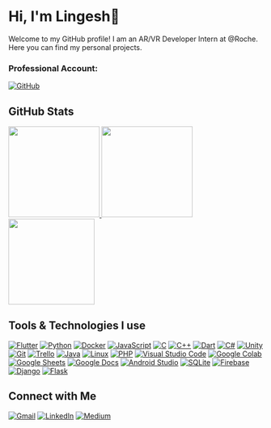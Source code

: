# Hi, I'm Lingesh👋

Welcome to my GitHub profile! I am an AR/VR Developer Intern at @Roche.
Here you can find my personal projects.  

### Professional Account:  
 [![GitHub](https://img.shields.io/badge/GitHub-Profile-181717?logo=github)](https://github.com/LingeshRoche)

## GitHub Stats

<a href="https://github.com/Lingesh15">
  <img height="180em" src="https://github-readme-stats.vercel.app/api?username=Lingesh15&show_icons=true&theme=radical" />
</a>
<a href="https://github.com/Lingesh15">
  <img height="180em" src="https://github-readme-stats.vercel.app/api/top-langs/?username=Lingesh15&layout=compact&theme=radical" />
</a>
<br/>
<img height="170em" src="https://github-readme-streak-stats.herokuapp.com/?user=Lingesh15&theme=radical&hide_border=false" />

## Tools & Technologies I use

<a href="https://flutter.dev" target="_blank"><img alt="Flutter" src="https://img.shields.io/badge/Flutter-%2302569B.svg?logo=flutter&logoColor=white"></a>
<a href="https://www.python.org" target="_blank"><img alt="Python" src="https://img.shields.io/badge/Python-3776AB?logo=python&logoColor=white"></a>
<a href="https://www.docker.com" target="_blank"><img alt="Docker" src="https://img.shields.io/badge/Docker-2496ED?logo=docker&logoColor=white"></a>
<a href="#"><img alt="JavaScript" src="https://img.shields.io/badge/JavaScript-F7DF1E?logo=javascript&logoColor=black"></a>
<a href="#"><img alt="C" src="https://img.shields.io/badge/C-A8B9CC?logo=c&logoColor=white"></a>
<a href="#"><img alt="C++" src="https://img.shields.io/badge/C++-00599C?logo=c%2B%2B&logoColor=white"></a>
<a href="#"><img alt="Dart" src="https://img.shields.io/badge/Dart-0175C2?logo=dart&logoColor=white"></a>
<a href="#"><img alt="C#" src="https://img.shields.io/badge/C%23-239120?logo=csharp&logoColor=white"></a>
<a href="#"><img alt="Unity" src="https://img.shields.io/badge/Unity-000000?logo=unity&logoColor=white"></a>
<a href="#"><img alt="Git" src="https://img.shields.io/badge/Git-F05032?logo=git&logoColor=white"></a>
<a href="#"><img alt="Trello" src="https://img.shields.io/badge/Trello-0079BF?logo=trello&logoColor=white"></a>
<a href="#"><img alt="Java" src="https://img.shields.io/badge/Java-007396?logo=java&logoColor=white"></a>
<a href="#"><img alt="Linux" src="https://img.shields.io/badge/Linux-FCC624?logo=linux&logoColor=black"></a>
<a href="#"><img alt="PHP" src="https://img.shields.io/badge/PHP-777BB4?logo=php&logoColor=white"></a>
<a href="#"><img alt="Visual Studio Code" src="https://img.shields.io/badge/Visual%20Studio%20Code-0078d7?logo=visual%20studio%20code&logoColor=white"></a>
<a href="#"><img alt="Google Colab" src="https://img.shields.io/badge/Google%20Colab-F9AB00?logo=google-colab&logoColor=white"></a>
<a href="#"><img alt="Google Sheets" src="https://img.shields.io/badge/Google%20Sheets-34A853?logo=google-sheets&logoColor=white"></a>
<a href="#"><img alt="Google Docs" src="https://img.shields.io/badge/Google%20Docs-4285F4?logo=google-docs&logoColor=white"></a>
<a href="#"><img alt="Android Studio" src="https://img.shields.io/badge/Android%20Studio-3DDC84?logo=android-studio&logoColor=white"></a>
<a href="#"><img alt="SQLite" src="https://img.shields.io/badge/SQLite-003B57?logo=sqlite&logoColor=white"></a>
<a href="#"><img alt="Firebase" src="https://img.shields.io/badge/Firebase-FFCA28?logo=firebase&logoColor=black"></a>
<a href="#"><img alt="Django" src="https://img.shields.io/badge/Django-092E20?logo=django&logoColor=white"></a>
<a href="#"><img alt="Flask" src="https://img.shields.io/badge/Flask-000000?logo=flask&logoColor=white"></a>

## Connect with Me
[![Gmail](https://img.shields.io/badge/Gmail-Email-D14836?logo=gmail&logoColor=white)](mailto:lingesh.p.dev@gmail.com)
[![LinkedIn](https://img.shields.io/badge/LinkedIn-Profile-0077B5?logo=linkedin)](https://linkedin.com/in/lingesh-perumal-a90130223)
[![Medium](https://img.shields.io/badge/Medium-Profile-12100E?logo=medium)](https://medium.com/@arumugamperumal471)


<!---
Lingesh15/Lingesh15 is a ✨ special ✨ repository because its `README.md` (this file) appears on your GitHub profile.
You can click the Preview link to take a look at your changes.
--->







      



